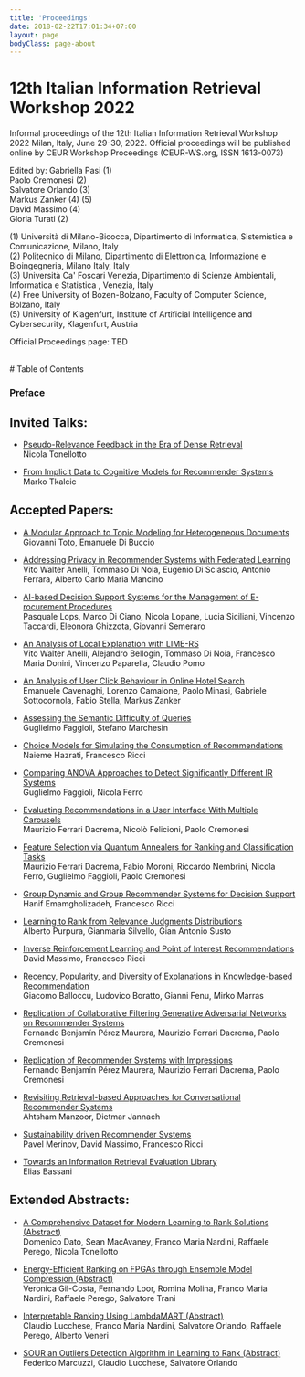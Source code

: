 ```yaml
---
title: 'Proceedings'
date: 2018-02-22T17:01:34+07:00
layout: page
bodyClass: page-about
---
```


# 12th Italian Information Retrieval Workshop 2022

Informal proceedings of the 12th Italian Information Retrieval Workshop 2022 Milan, Italy, June 29-30, 2022.
Official proceedings will be published online by CEUR Workshop Proceedings (CEUR-WS.org, ISSN 1613-0073)

Edited by:
Gabriella Pasi (1)<br>
Paolo Cremonesi (2)<br>
Salvatore Orlando (3)<br>
Markus Zanker (4) (5)<br>
David Massimo (4)<br>
Gloria Turati (2)<br>

(1) Università di Milano-Bicocca, Dipartimento di Informatica, Sistemistica e Comunicazione, Milano, Italy<br>
(2) Politecnico di Milano, Dipartimento di Elettronica, Informazione e Bioingegneria, Milano Italy, Italy<br>
(3) Università Ca' Foscari Venezia, Dipartimento di Scienze Ambientali, Informatica e Statistica , Venezia, Italy<br>
(4) Free University of Bozen-Bolzano, Faculty of Computer Science, Bolzano, Italy<br>
(5) University of Klagenfurt, Institute of Artificial Intelligence and Cybersecurity, Klagenfurt, Austria<br>


Official Proceedings page: TBD

<br>
# Table of Contents

### [Preface](https://github.com/recsyspolimi/iir2022/raw/gh-pages/papers/preface.pdf)

## Invited Talks:
- [Pseudo-Relevance Feedback in the Era of Dense Retrieval](https://github.com/recsyspolimi/iir2022/raw/gh-pages/papers/invited1.pdf)  
  Nicola Tonellotto

- [From Implicit Data to Cognitive Models for Recommender Systems](https://github.com/recsyspolimi/iir2022/raw/gh-pages/papers/invited2.pdf)  
  Marko Tkalcic

## Accepted Papers:
- [A Modular Approach to Topic Modeling for Heterogeneous Documents](https://github.com/recsyspolimi/iir2022/raw/gh-pages/papers/paper1.pdf)  
  Giovanni Toto, Emanuele Di Buccio

- [Addressing Privacy in Recommender Systems with Federated Learning](https://github.com/recsyspolimi/iir2022/raw/gh-pages/papers/paper2.pdf)  
  Vito Walter Anelli, Tommaso Di Noia, Eugenio Di Sciascio, Antonio Ferrara, Alberto Carlo Maria Mancino

- [AI-based Decision Support Systems for the Management of E-rocurement Procedures](https://github.com/recsyspolimi/iir2022/raw/gh-pages/papers/paper3.pdf)  
  Pasquale Lops, Marco Di Ciano, Nicola Lopane, Lucia Siciliani, Vincenzo Taccardi, Eleonora Ghizzota, Giovanni Semeraro

- [An Analysis of Local Explanation with LIME-RS](https://github.com/recsyspolimi/iir2022/raw/gh-pages/papers/paper4.pdf)  
  Vito Walter Anelli, Alejandro Bellogín, Tommaso Di Noia, Francesco Maria Donini, Vincenzo Paparella, Claudio Pomo

- [An Analysis of User Click Behaviour in Online Hotel Search](https://github.com/recsyspolimi/iir2022/raw/gh-pages/papers/paper5.pdf)  
  Emanuele Cavenaghi, Lorenzo Camaione, Paolo Minasi, Gabriele Sottocornola, Fabio Stella, Markus Zanker

- [Assessing the Semantic Difficulty of Queries](https://github.com/recsyspolimi/iir2022/raw/gh-pages/papers/paper6.pdf)  
  Guglielmo Faggioli, Stefano Marchesin

- [Choice Models for Simulating the Consumption of Recommendations](https://github.com/recsyspolimi/iir2022/raw/gh-pages/papers/paper7.pdf)  
  Naieme Hazrati, Francesco Ricci
  
- [Comparing ANOVA Approaches to Detect Significantly Different IR Systems](https://github.com/recsyspolimi/iir2022/raw/gh-pages/papers/paper8.pdf)  
  Guglielmo Faggioli, Nicola Ferro

- [Evaluating Recommendations in a User Interface With Multiple Carousels](https://github.com/recsyspolimi/iir2022/raw/gh-pages/papers/paper10.pdf)  
  Maurizio Ferrari Dacrema, Nicolò Felicioni, Paolo Cremonesi

- [Feature Selection via Quantum Annealers for Ranking and Classification Tasks](https://github.com/recsyspolimi/iir2022/raw/gh-pages/papers/paper11.pdf)  
  Maurizio Ferrari Dacrema, Fabio Moroni, Riccardo Nembrini, Nicola Ferro, Guglielmo Faggioli, Paolo Cremonesi

- [Group Dynamic and Group Recommender Systems for Decision Support](https://github.com/recsyspolimi/iir2022/raw/gh-pages/papers/paper13.pdf)  
  Hanif Emamgholizadeh, Francesco Ricci

- [Learning to Rank from Relevance Judgments Distributions](https://github.com/recsyspolimi/iir2022/raw/gh-pages/papers/paper16.pdf)  
  Alberto Purpura, Gianmaria Silvello, Gian Antonio Susto

- [Inverse Reinforcement Learning and Point of Interest Recommendations](https://github.com/recsyspolimi/iir2022/raw/gh-pages/papers/paper17.pdf)  
  David Massimo, Francesco Ricci

- [Recency, Popularity, and Diversity of Explanations in Knowledge-based Recommendation](https://github.com/recsyspolimi/iir2022/raw/gh-pages/papers/paper18.pdf)  
  Giacomo Balloccu, Ludovico Boratto, Gianni Fenu, Mirko Marras

- [Replication of Collaborative Filtering Generative Adversarial Networks on Recommender Systems](https://github.com/recsyspolimi/iir2022/raw/gh-pages/papers/paper19.pdf)  
  Fernando Benjamín Pérez Maurera, Maurizio Ferrari Dacrema, Paolo Cremonesi

- [Replication of Recommender Systems with Impressions](https://github.com/recsyspolimi/iir2022/raw/gh-pages/papers/paper20.pdf)  
  Fernando Benjamín Pérez Maurera, Maurizio Ferrari Dacrema, Paolo Cremonesi

- [Revisiting Retrieval-based Approaches for Conversational Recommender Systems](https://github.com/recsyspolimi/iir2022/raw/gh-pages/papers/paper21.pdf)  
  Ahtsham Manzoor, Dietmar Jannach

- [Sustainability driven Recommender Systems](https://github.com/recsyspolimi/iir2022/raw/gh-pages/papers/paper22.pdf)  
  Pavel Merinov, David Massimo, Francesco Ricci

- [Towards an Information Retrieval Evaluation Library](https://github.com/recsyspolimi/iir2022/raw/gh-pages/papers/paper23.pdf)  
  Elias Bassani


## Extended Abstracts:

- [A Comprehensive Dataset for Modern Learning to Rank Solutions (Abstract)](https://github.com/recsyspolimi/iir2022/raw/gh-pages/papers/paper15.pdf)  
  Domenico Dato, Sean MacAvaney, Franco Maria Nardini, Raffaele Perego, Nicola Tonellotto

- [Energy-Efficient Ranking on FPGAs through Ensemble Model Compression (Abstract)](https://github.com/recsyspolimi/iir2022/raw/gh-pages/papers/paper9.pdf)  
  Veronica Gil-Costa, Fernando Loor, Romina Molina, Franco Maria Nardini, Raffaele Perego, Salvatore Trani

- [Interpretable Ranking Using LambdaMART (Abstract)](https://github.com/recsyspolimi/iir2022/raw/gh-pages/papers/paper14.pdf)  
  Claudio Lucchese, Franco Maria Nardini, Salvatore Orlando, Raffaele Perego, Alberto Veneri

- [SOUR an Outliers Detection Algorithm in Learning to Rank (Abstract)](https://github.com/recsyspolimi/iir2022/raw/gh-pages/papers/paper12.pdf)  
  Federico Marcuzzi, Claudio Lucchese, Salvatore Orlando
